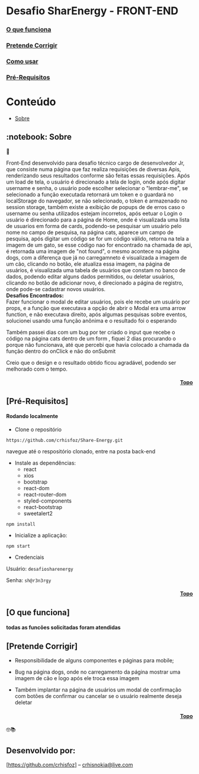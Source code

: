 # Desafio SharEnergy - FRONT-END

### [O que funciona](#funciona)

### [Pretende Corrigir](#pretende)

### [Como usar](#como-usar)

### [Pré-Requisitos](#pre-requisitos)

<h1 id="topo">Conteúdo</h1>

   * [Sobre](#sobre)   
  <h2 id="sobre">:notebook: Sobre </h2> 
  💬 <p>Front-End desenvolvido para desafio técnico cargo de desenvolvedor Jr, que consiste numa página que faz realiza requisições de diversas Apis, renderizando seus resultados conforme são feitas essas requisições. Após um load de tela, o usuário é direcionado a tela de login, onde após digitar username e senha, o usuário pode escolher selecionar o "lembrar-me", se selecionado a função executada retornará um token e o guardará no localStorage do navegador, se não selecionado, o token é armazenado no session storage, também existe a exibição de popups de de erros caso o username ou senha utilizados estejam incorretos, após eetuar o Login o usuário é direcionado para a página de Home, onde é visualizada uma lista de usuarios em forma de cards, podendo-se pesquisar um usuário pelo nome no campo de pesquisa, na página cats, aparece um campo de pesquisa, após digitar um código se for um código válido, retorna na tela a imagem de um gato, se esse código nao for encontrado na chamada de api, é retornada uma imagem de "not found", o mesmo acontece na página dogs, com a diferença que já no carregamneto é visualizada a imagem de um cão, clicando no botão, ele atualiza essa imagem, na página de usuários, é visualizada uma tabela de usuários que constam no banco de dados, podendo editar alguns dados permitidos,  ou deletar usuários, clicando no botão de adicionar novo, é direcionado a página de registro, onde pode-se cadastrar novos usuários. <br/> <strong> Desafios Encontrados: </strong> <br/> Fazer funcionar o modal de editar usuários, pois ele recebe um usuário por props, e a função que executava a opção de abrir o Modal era uma arrow function, e não executava direito, após algumas pesquisas sobre eventos, solucionei usando uma função anônima e o resultado foi o esperando</p> <p>Também passei dias com um bug por ter criado o input que recebe o código na página cats dentro de um form , fiquei 2 dias procurando o porque não funcionava, até que percebi que havia colocado a chamada da função dentro do onClick e não do onSubmit</p><p> Creio que o design e o resultado obtido ficou agradável, podendo ser melhorado com o tempo.</p>
  <h4 align="right"><a href="#topo">Topo</a></h4> 
  

  <h2 id="pre-requisitos">[Pré-Requisitos] </h2>
  
  #### Rodando localmente

* Clone o repositório

`https://github.com/crhisfoz/Share-Energy.git`


 navegue até o respositório clonado, entre na posta back-end

* Instale as dependências: 
  * react
  * xios
  * bootstrap 
  * react-dom
  * react-router-dom
  * styled-components
  * react-bootstrap
  * sweetalert2


`npm install`

* Inicialize a aplicação:

`npm start`

* Credenciais

Usuário: `desafiosharenergy`

Senha: `sh@r3n3rgy`

<h4 align="right"><a href="#topo">Topo</a></h4>

 ## <h2 id= "funciona">[O que funciona]</h2>
 
 <h4> todas as funcões solicitadas foram atendidas </h4>
 
 <h2 id="pretende"> [Pretende Corrigir]</h2>
 
- Responsibilidade de alguns componentes e páginas para mobile;

- Bug na página dogs, onde no carregamento da página mostrar uma imagem de cão e logo após ele troca essa imagem

- Também implantar na página de usuários um modal de confirmação com botões de confirmar ou cancelar se o usuário realmente deseja deletar

<h4 align="right"><a href="#topo">Topo</a></h4>

🤓📚

## Desenvolvido por: 

[https://github.com/crhisfoz] – crhisnokia@live.com
